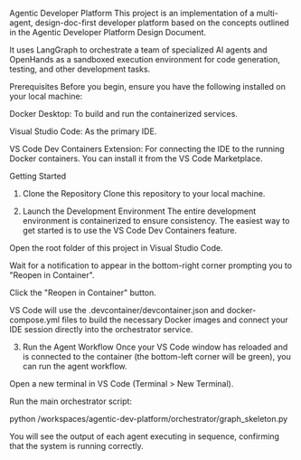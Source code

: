 Agentic Developer Platform
This project is an implementation of a multi-agent, design-doc-first developer platform based on the concepts outlined in the Agentic Developer Platform Design Document.

It uses LangGraph to orchestrate a team of specialized AI agents and OpenHands as a sandboxed execution environment for code generation, testing, and other development tasks.

Prerequisites
Before you begin, ensure you have the following installed on your local machine:

Docker Desktop: To build and run the containerized services.

Visual Studio Code: As the primary IDE.

VS Code Dev Containers Extension: For connecting the IDE to the running Docker containers. You can install it from the VS Code Marketplace.

Getting Started
1. Clone the Repository
Clone this repository to your local machine.

2. Launch the Development Environment
The entire development environment is containerized to ensure consistency. The easiest way to get started is to use the VS Code Dev Containers feature.

Open the root folder of this project in Visual Studio Code.

Wait for a notification to appear in the bottom-right corner prompting you to "Reopen in Container".

Click the "Reopen in Container" button.

VS Code will use the .devcontainer/devcontainer.json and docker-compose.yml files to build the necessary Docker images and connect your IDE session directly into the orchestrator service.

3. Run the Agent Workflow
Once your VS Code window has reloaded and is connected to the container (the bottom-left corner will be green), you can run the agent workflow.

Open a new terminal in VS Code (Terminal > New Terminal).

Run the main orchestrator script:

python /workspaces/agentic-dev-platform/orchestrator/graph_skeleton.py

You will see the output of each agent executing in sequence, confirming that the system is running correctly.

